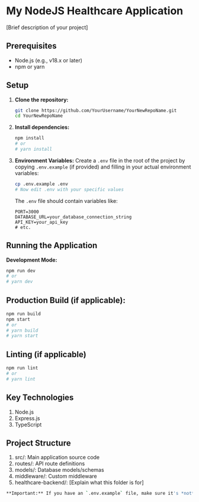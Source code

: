 # My NodeJS Healthcare Application

[Brief description of your project]

## Prerequisites
- Node.js (e.g., v18.x or later)
- npm or yarn

## Setup

1.  **Clone the repository:**
    ```bash
    git clone https://github.com/YourUsername/YourNewRepoName.git
    cd YourNewRepoName
    ```

2.  **Install dependencies:**
    ```bash
    npm install
    # or
    # yarn install
    ```

3.  **Environment Variables:**
    Create a `.env` file in the root of the project by copying `.env.example` (if provided) and filling in your actual environment variables:
    ```bash
    cp .env.example .env
    # Now edit .env with your specific values
    ```
    The `.env` file should contain variables like:
    ```
    PORT=3000
    DATABASE_URL=your_database_connection_string
    API_KEY=your_api_key
    # etc.
    ```

## Running the Application

**Development Mode:**
```bash
npm run dev
# or
# yarn dev
```
## Production Build (if applicable):
```bash
npm run build
npm start
# or
# yarn build
# yarn start
```

## Linting (if applicable)
```bash
npm run lint
# or
# yarn lint
```
## Key Technologies
1. Node.js
2. Express.js 
3. TypeScript
## Project Structure
1. src/: Main application source code
2. routes/: API route definitions
3. models/: Database models/schemas
4. middleware/: Custom middleware
5. healthcare-backend/: [Explain what this folder is for]
```bash
**Important:** If you have an `.env.example` file, make sure it's *not* listed in your `.gitignore` (or is explicitly un-ignored with `!.env.example`).
```